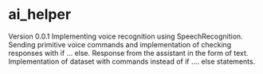 # ai_helper

Version 0.0.1
Implementing voice recognition using SpeechRecognition. Sending primitive voice commands and implementation of checking responses with if ... else. Response from the assistant in the form of text.
Implementation of dataset with commands instead of if .... else statements.
